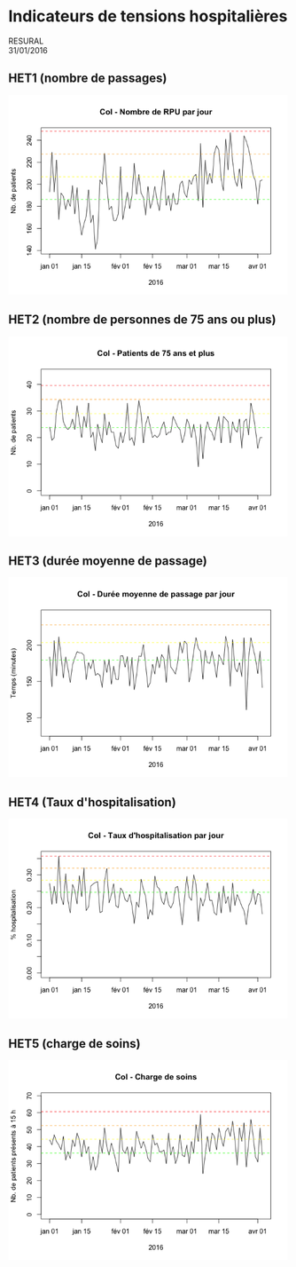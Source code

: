 # Indicateurs de tensions hospitalières
RESURAL  
31/01/2016  









HET1 (nombre de passages)
-------------------------
![](selestat_files/figure-html/unnamed-chunk-3-1.png)


HET2 (nombre de personnes de 75 ans ou plus)
--------------------------------------------
![](selestat_files/figure-html/unnamed-chunk-4-1.png)

HET3 (durée moyenne de passage)
-------------------------------
![](selestat_files/figure-html/unnamed-chunk-5-1.png)


HET4 (Taux d'hospitalisation)
-----------------------------
![](selestat_files/figure-html/unnamed-chunk-6-1.png)


HET5 (charge de soins)
----------------------

![](selestat_files/figure-html/unnamed-chunk-7-1.png)

